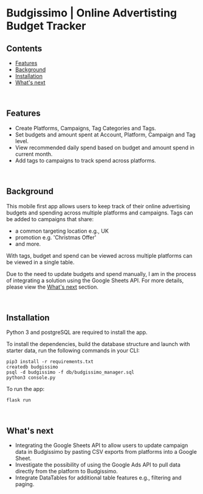 # Budgissimo | Online Advertisting Budget Tracker

## Contents 

* [Features](#features)
* [Background](#background)
* [Installation](#installation)
* [What's next](#whats-next)

<br>

## Features

- Create Platforms, Campaigns, Tag Categories and Tags.
- Set budgets and amount spent at Account, Platform, Campaign and Tag level.
- View recommended daily spend based on budget and amount spend in current month.
- Add tags to campaigns to track spend across platforms.

<br>

## Background

This mobile first app allows users to keep track of their online advertising budgets and spending across multiple platforms and campaigns. Tags can be added to campaigns that share:
- a common targeting location e.g., UK 
- promotion e.g. 'Christmas Offer'
- and more.

With tags, budget and spend can be viewed across multiple platforms can be viewed in a single table.

Due to the need to update budgets and spend manually, I am in the process of integrating a solution using the Google Sheets API. For more details, please view the [What's next](#what-s-next) section.

<br>

## Installation

Python 3 and postgreSQL are required to install the app.

To install the dependencies, build the database structure and launch with starter data, run the following commands in your CLI:
```
pip3 install -r requirements.txt
createdb budgissimo
psql -d budgissimo -f db/budgissimo_manager.sql
python3 console.py
```
To run the app:
```
flask run
```

<br>

## What's next

- Integrating the Google Sheets API to allow users to update campaign data in Budgissimo by pasting CSV exports from platforms into a  Google Sheet.
- Investigate the possibility of using the Google Ads API to pull data directly from the platform to Budgissimo.
- Integrate DataTables for additional table features e.g., filtering and paging.